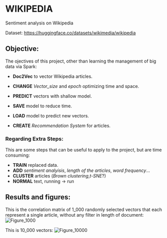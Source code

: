 # WIKIPEDIA
Sentiment analysis on Wikipedia

Dataset: https://huggingface.co/datasets/wikimedia/wikipedia

## Objective: 

The ojectives of this project, other than learning the management of big data via Spark:


  
- **Doc2Vec** to vector Wikipedia articles.

- **CHANGE** *Vector_size* and *epoch* optimizing time and space.

- **PREDICT** vectors with shallow model.

- **SAVE** model to reduce time.

- **LOAD** model to predict new vectors.

- **CREATE** *Recommendation System* for articles.

### Regarding Extra Steps:

This are some steps that can be useful to apply to the project, but are time consuming:

-   **TRAIN** replaced data.
-   **ADD** *sentiment analyisis*, *length of the articles*, *word frequency*...
-   **CLUSTER** articles (*Brown clustering*,*t-SNE*?)
-   **NORMAL** text, running -> run

## Results and figures:

This is the correlation matrix of 1_000 randomly selected vectors that each represent a single article, without any filter in length of document:
![Figure_1000](https://github.com/user-attachments/assets/94a6b030-4fcb-468f-a017-7c4a545c67e7)

This is 10_000 vectors:
![Figure_10000](https://github.com/user-attachments/assets/2685033e-97f7-4861-afb0-79a4c6400391)

